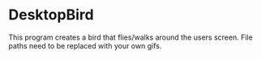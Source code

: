 # DesktopBird

This program creates a bird that flies/walks around the users screen. File paths need to be replaced with your own gifs. 
